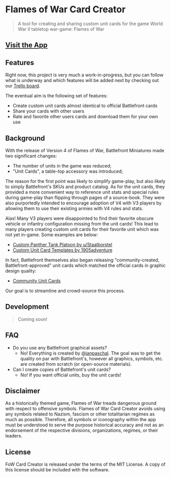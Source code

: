# Flames of War Card Creator

> A tool for creating and sharing custom unit cards for the game World War II tabletop war-game: Flames of War

## [Visit the App](https://cardcreator.ianpaschal.com)

## Features

Right now, this project is very much a work-in-progress, but you can follow what is underway and which features will be added next by checking out our [Trello board](https://trello.com/b/TbsTJYR7/card-creator).

The eventual aim is the following set of features:

- Create custom unit cards almost identical to official Battlefront cards
- Share your cards with other users
- Rate and favorite other users cards and download them for your own use

## Background

With the release of Version 4 of Flames of War, Battlefront Miniatures made two significant changes:

- The number of units in the game was reduced;
- "Unit Cards", a table-top accessory was introduced;

The reason for the first point was likely to simplify game-play, but also likely to simply Battlefront's SKUs and product catalog.
As for the unit cards, they provided a more convenient way to reference unit stats and special rules during game-play than flipping through pages of a source-book.
They were also purportedly intended to encourage adoption of V4 with V3 players by allowing them to use their existing armies with V4 rules and stats.

Alas! Many V3 players were disappointed to find their favorite obscure vehicle or infantry configuration missing from the unit cards!
This lead to many players creating custom unit cards for their favorite unit which was not yet in-game.
Some examples are below:

- [Custom Panther Tank Platoon by u/Staalborstel](https://www.docdroid.net/8YxXeNj/panther-pdf)
- [Custom Unit Card Templates by 1905adventure](http://theminiaturespage.com/boards/msg.mv?id=449701)

In fact, Battlefront themselves also began releasing "community-created, Battlefront-approved" unit cards which matched the official cards in graphic design quality:

- [Community Unit Cards](https://www.flamesofwar.com/Default.aspx?tabid=109&art_id=6088)

Our goal is to streamline and crowd-source this process.

## Development

> Coming soon!

## FAQ

- Do you use any Battlefront graphical assets?
    - No! Everything is created by [@ianpaschal](https://github.com/ianpaschal). The goal was to get the quality on par with Battlefront's, however all graphics, symbols, etc. are created from scratch (or open-source materials).
- Can I create copies of Battlefront's unit cards?
    - No! If you want official units, buy the unit cards!

## Disclaimer

As a historically themed game, Flames of War treads dangerous ground with respect to offensive symbols.
Flames of War Card Creator avoids using any symbols related to Nazism, fascism or other totalitarian regimes as much as possible.
Therefore, all symbols or iconography within the app must be understood to serve the purpose historical accuracy and not as an endorsement of the respective divisions, organizations, regimes, or their leaders.

## License

FoW Card Creator is released under the terms of the MIT License.
A copy of this license should be included with the software.
